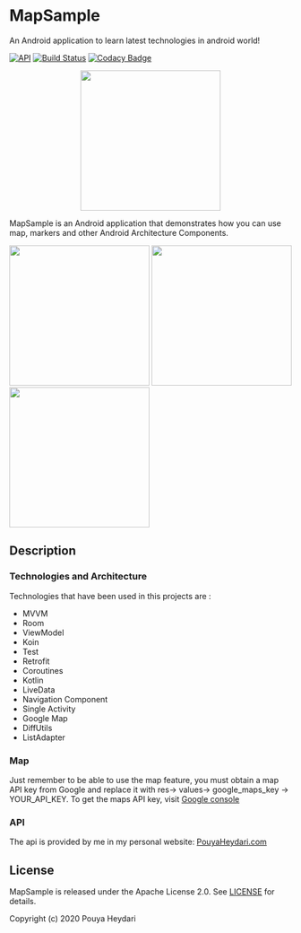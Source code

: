 # MapSample
An Android application to learn latest technologies in android world!

[![API](https://img.shields.io/badge/API-21%2B-brightgreen.svg?style=flat)](https://android-arsenal.com/api?level=21)
[![Build Status](https://travis-ci.org/SirLordPouya/MapSample.svg?branch=master)](https://travis-ci.org/SirLordPouya/MapSample)
[![Codacy Badge](https://app.codacy.com/project/badge/Grade/285103ecc0d34b948543d49045c05880)](https://www.codacy.com/manual/SirLordPouya/MapSample?utm_source=github.com&amp;utm_medium=referral&amp;utm_content=SirLordPouya/MapSample&amp;utm_campaign=Badge_Grade)
<p align="center">
<img src="https://raw.githubusercontent.com/SirLordPouya/MapSample/master/pics/icon.png" width="250">
</p>

MapSample is an Android application that demonstrates how you can use map, markers and other Android Architecture Components.

<img src="https://raw.githubusercontent.com/SirLordPouya/MapSample/master/pics/Screenshot_1.png" width="250"> <img src="https://raw.githubusercontent.com/SirLordPouya/MapSample/master/pics/Screenshot_2.png" width="250"> <img src="https://raw.githubusercontent.com/SirLordPouya/MapSample/master/pics/Screenshot_3.png" width="250">

## Description

### Technologies and Architecture

Technologies that have been used in this projects are :

*   MVVM
*   Room
*   ViewModel
*   Koin
*   Test
*   Retrofit
*   Coroutines
*   Kotlin
*   LiveData
*   Navigation Component
*   Single Activity
*   Google Map
*   DiffUtils
*   ListAdapter

### Map

Just remember to be able to use the map feature, you must obtain a map API key from Google and replace it with res-> values-> google_maps_key -> YOUR_API_KEY.
To get the maps API key, visit [Google console](https://console.cloud.google.com/)

### API

The api is provided by me in my personal website: [PouyaHeydari.com](https://pouyaheydari.com)

## License

MapSample is released under the Apache License 2.0. See [LICENSE](https://github.com/SirLordPouya/MapSample/blob/master/LICENSE.md) for details.

Copyright (c) 2020 Pouya Heydari
